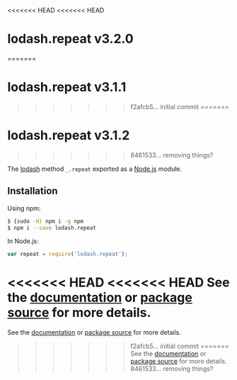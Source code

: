 <<<<<<< HEAD
<<<<<<< HEAD
# lodash.repeat v3.2.0
=======
# lodash.repeat v3.1.1
>>>>>>> f2afcb5... initial commit
=======
# lodash.repeat v3.1.2
>>>>>>> 8461533... removing things?

The [lodash](https://lodash.com/) method `_.repeat` exported as a [Node.js](https://nodejs.org/) module.

## Installation

Using npm:
```bash
$ {sudo -H} npm i -g npm
$ npm i --save lodash.repeat
```

In Node.js:
```js
var repeat = require('lodash.repeat');
```

<<<<<<< HEAD
<<<<<<< HEAD
See the [documentation](https://lodash.com/docs#repeat) or [package source](https://github.com/lodash/lodash/blob/3.2.0-npm-packages/lodash.repeat) for more details.
=======
See the [documentation](https://lodash.com/docs#repeat) or [package source](https://github.com/lodash/lodash/blob/3.1.1-npm-packages/lodash.repeat) for more details.
>>>>>>> f2afcb5... initial commit
=======
See the [documentation](https://lodash.com/docs#repeat) or [package source](https://github.com/lodash/lodash/blob/3.1.2-npm-packages/lodash.repeat) for more details.
>>>>>>> 8461533... removing things?
